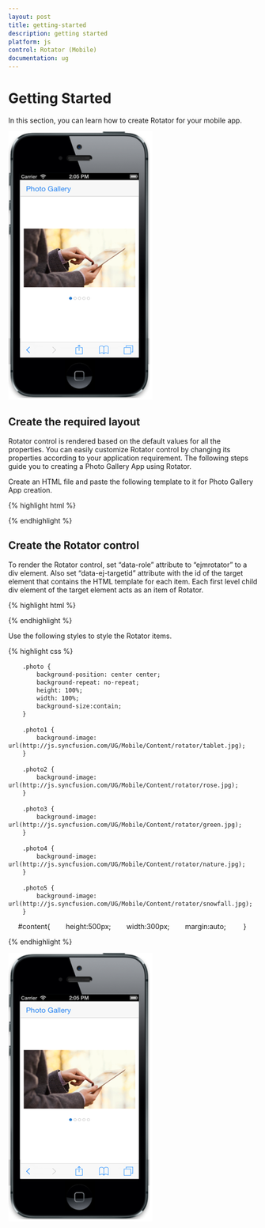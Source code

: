 ```yaml
---
layout: post
title: getting-started
description: getting started
platform: js
control: Rotator (Mobile)
documentation: ug
---
```


# Getting Started

In this section, you can learn how to create Rotator for your mobile app.

![](getting-started_images\getting-started_img1.png)


## Create the required layout

Rotator control is rendered based on the default values for all the properties. You can easily customize Rotator control by changing its properties according to your application requirement. The following steps guide you to creating a Photo Gallery App using Rotator.

Create an HTML file and paste the following template to it for Photo Gallery App creation.

{% highlight html %}

<!DOCTYPE html>
<html>
<head>
    <title>Rotator</title>
<link href="http://cdn.syncfusion.com/{{ site.releaseversion }}/js/mobile/ej.mobile.all.min.css" rel="stylesheet"/>
<script src="http://cdn.syncfusion.com/js/assets/external/jquery-1.10.2.min.js"></script>
<script src="http://cdn.syncfusion.com/js/assets/external/jsrender.min.js"></script>
<script src="http://cdn.syncfusion.com/js/assets/external/jquery.globalize.min.js"></script>
<script src="http://cdn.syncfusion.com/{{ site.releaseversion }}/js/mobile/ej.mobile.all.min.js"></script>
</head>
<body>
    <div id="page">
        <!-- header control -->
       <div id="header" data-role="ejmnavigationbar" data-ej-title="Photo Gallery" data-ej-isrelative="true">
    </div>        
<div id="content">
            <div>
                <!--Add Rotator Element here-->
            </div>
        </div>
    </div>
</body>
</html>



{% endhighlight %}

## Create the Rotator control

To render the Rotator control, set “data-role” attribute to “ejmrotator” to a div element. Also set “data-ej-targetid” attribute with the id of the target element that contains the HTML template for each item. Each first level child div element of the target element acts as an item of Rotator. 



{% highlight html %}

 <div id="rotator" data-role="ejmrotator" data-ej-targetid="rotatorcontent">
 </div>    

<div id="rotatorcontent">
        <div><!—  child 1 -->
            <div class="photo photo1">
            </div>
        </div><div><!—  child 2 -->
            <div class="photo photo2">
            </div>
        </div><div><!—  child 3 -->
            <div class="photo photo3">
            </div>
        </div><div><!—  child 4 -->
            <div class="photo photo4">
            </div>
        </div><div><!—  child 5 -->
            <div class="photo photo5">
            </div>
        </div>
    </div>	



{% endhighlight %}



Use the following styles to style the Rotator items.



{% highlight css %}

        .photo {
            background-position: center center;
            background-repeat: no-repeat;
            height: 100%;
            width: 100%;
            background-size:contain;	
        }

        .photo1 {
            background-image: url(http://js.syncfusion.com/UG/Mobile/Content/rotator/tablet.jpg);
        }

        .photo2 {
            background-image: url(http://js.syncfusion.com/UG/Mobile/Content/rotator/rose.jpg);
        }

        .photo3 {
            background-image: url(http://js.syncfusion.com/UG/Mobile/Content/rotator/green.jpg);
        }

        .photo4 {
            background-image: url(http://js.syncfusion.com/UG/Mobile/Content/rotator/nature.jpg);
        }

        .photo5 {
            background-image: url(http://js.syncfusion.com/UG/Mobile/Content/rotator/snowfall.jpg);
        }
     #content{
       height:500px;
       width:300px;
       margin:auto;
        }   



{% endhighlight %}



![](getting-started_images\create-the-rotator-control_img1.png)


